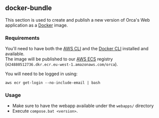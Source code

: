 ## docker-bundle

This section is used to create and publish a new version of Orca's Web application as a [Docker](https://www.docker.com/) image.

### Requirements

You'll need to have both the [AWS CLI](https://aws.amazon.com/cli/) and the [Docker CLI](https://docs.docker.com/engine/reference/commandline/cli/) installed  and available.  
The image will be published to our [AWS ECS](https://aws.amazon.com/ecs/) registry (`424880512736.dkr.ecr.eu-west-1.amazonaws.com/orca`).

You will need to be logged in using:
```shell-script
aws ecr get-login --no-include-email | bash
```

### Usage

- Make sure to have the webapp available under the `webapps/` directory
- Execute `compose.bat <version>`.
